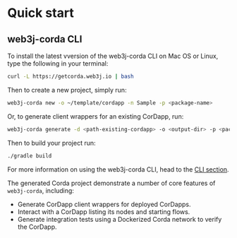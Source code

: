 Quick start
===========

web3j-corda CLI
---------------

To install the latest vversion of the web3j-corda CLI on Mac OS or Linux, type the following in your terminal:

```bash
curl -L https://getcorda.web3j.io | bash
```

Then to create a new project, simply run:

```zsh
web3j-corda new -o ~/template/cordapp -n Sample -p <package-name>
```

Or, to generate client wrappers for an existing CorDapp, run:

```zsh
web3j-corda generate -d <path-existing-cordapp> -o <output-dir> -p <package-name>
```

Then to build your project run:

```zsh
./gradle build
```

For more information on using the web3j-corda CLI, head to the [CLI section](command_line_tools.md).

The generated Corda project demonstrate a number of core features of `web3j-corda`, including:

* Generate CorDapp client wrappers for deployed CorDapps.
* Interact with a CorDapp listing its nodes and starting flows.
* Generate integration tests using a Dockerized Corda network to verify the CorDapp. 
